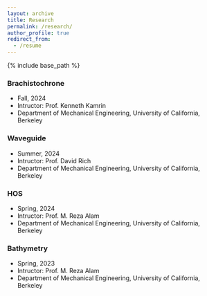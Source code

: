 ```yaml
---
layout: archive
title: Research
permalink: /research/
author_profile: true
redirect_from:
  - /resume
---
```


{% include base_path %}


### Brachistochrone
* Fall, 2024
* Intructor: Prof. Kenneth Kamrin
* Department of Mechanical Engineering, University of California, Berkeley

### Waveguide
* Summer, 2024
* Intructor: Prof. David Rich
* Department of Mechanical Engineering, University of California, Berkeley

### HOS
* Spring, 2024
* Intructor: Prof. M. Reza Alam
* Department of Mechanical Engineering, University of California, Berkeley

### Bathymetry
* Spring, 2023
* Intructor: Prof. M. Reza Alam
* Department of Mechanical Engineering, University of California, Berkeley



